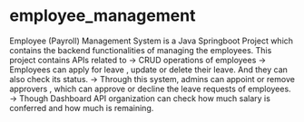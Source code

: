 # employee_management
Employee (Payroll) Management System is a Java Springboot Project which contains the backend functionalities of managing the employees. 
This project contains APIs related to 
-> CRUD operations of employees
-> Employees can apply for leave , update or delete their leave. And they can also check its status.
-> Through this system, admins can appoint or remove approvers , which can approve or decline the leave requests of employees.
-> Though Dashboard API organization can check how much salary is conferred and how much is remaining.
